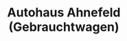 ---
title: "Autohaus Ahnefeld (Gebrauchtwagen)"
url: /schwerin/autohaus-ahnefeld-gebrauchtwagen/
shop: Autohaus
---